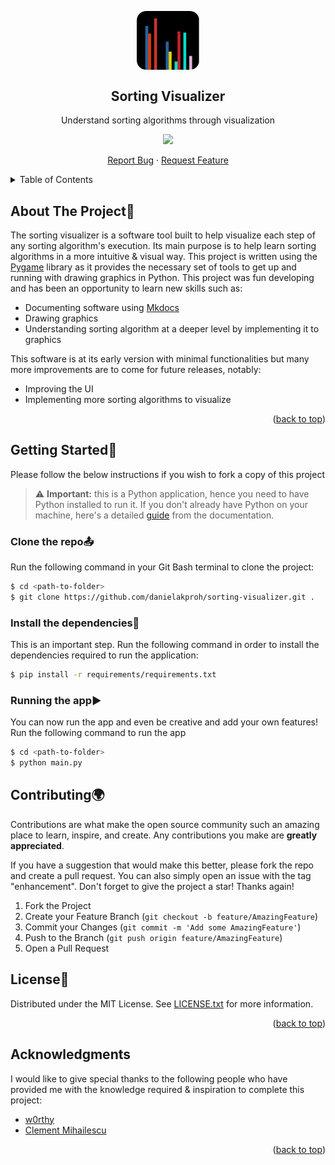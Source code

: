 <div id="top"></div>

<!-- PROJECT LOGO -->
<p align="center">
 <img width="100px" src="logo.png" align="center" alt="GitHub Readme Stats" />
 <h2 align="center">Sorting Visualizer</h2>
 <p align="center">Understand sorting algorithms through visualization</p>
</p>
  <p align="center">
    <img src="https://img.shields.io/badge/Code-Python-informational?style=flat&logo=python&logoColor=white&color=2bbc8a"/>
  </p>

  <p align="center">
    <a href="https://github.com/danielakproh/sorting-visualizer/issues/new/choose">Report Bug</a>
    ·
    <a href="https://github.com/danielakproh/sorting-visualizer/issues/new/choose">Request Feature</a>
  </p>



<!-- TABLE OF CONTENTS -->
<details>
  <summary>Table of Contents</summary>
  <ol>
    <li>
      <a href="#about-the-project">About The Project</a>
    </li>
    <li>
      <a href="#getting-started">Getting Started</a>
      <ul>
        <li><a href="#Clone-the-repo">Fork</a></li>
        <li><a href="#Install-the-dependencies">Install</a></li>
        <li><a href="#Running-the-app">Run</a></li>
      </ul>
    </li>
    <li><a href="#contributing">Contributing</a></li>
    <li><a href="#license">License</a></li>
    <li><a href="#contact">Contact</a></li>
    <li><a href="#acknowledgments">Acknowledgments</a></li>
  </ol>
</details>



<!-- ABOUT THE PROJECT -->
## About The Project:blue_book:

<!-- gif -->

The sorting visualizer is a software tool built to help visualize each step of any sorting algorithm's execution. Its main purpose is to help learn sorting algorithms in a more intuitive & visual way. This project is written using the [Pygame](https:www.pygame.org) library as it provides the necessary set of tools to get up and running with drawing graphics in Python. This project was fun developing and has been an opportunity to learn new skills such as:   

* Documenting software using [Mkdocs](https://www.mkdocs.org/) 
* Drawing graphics
* Understanding sorting algorithm at a deeper level by implementing it to graphics

This software is at its early version with minimal functionalities but many more improvements are to come for future releases, notably:

* Improving the UI
* Implementing more sorting algorithms to visualize


<p align="right">(<a href="#top">back to top</a>)</p>


<!-- GETTING STARTED -->
## Getting Started:dart:

Please follow the below instructions if you wish to fork a copy of this project 

>:warning: **Important:**
> this is a Python application, hence you need to have Python installed to run it. If you don't already have Python on your machine, here's a detailed [guide](docs/setup.md) from the documentation.


### Clone the repo:outbox_tray:

Run the following command in your Git Bash terminal to clone the project:

```sh
$ cd <path-to-folder>
$ git clone https://github.com/danielakproh/sorting-visualizer.git .
```

### Install the dependencies:page_facing_up:
This is an important step. Run the following command in order to install the dependencies required to run the application:

```sh
$ pip install -r requirements/requirements.txt
```


### Running the app:arrow_forward:
You can now run the app and even be creative and add your own features! Run the following command to run the app

```sh
$ cd <path-to-folder>
$ python main.py
```

<!-- CONTRIBUTING -->
## Contributing:earth_africa:

Contributions are what make the open source community such an amazing place to learn, inspire, and create. Any contributions you make are **greatly appreciated**.

If you have a suggestion that would make this better, please fork the repo and create a pull request. You can also simply open an issue with the tag "enhancement".
Don't forget to give the project a star! Thanks again!

1. Fork the Project
2. Create your Feature Branch (`git checkout -b feature/AmazingFeature`)
3. Commit your Changes (`git commit -m 'Add some AmazingFeature'`)
4. Push to the Branch (`git push origin feature/AmazingFeature`)
5. Open a Pull Request



<!-- LICENSE -->
## License:page_with_curl:

Distributed under the MIT License. See [LICENSE.txt](LICENSE.txt) for more information.

<p align="right">(<a href="#top">back to top</a>)</p>



<!-- CONTACT -->
<!-- ## Contact

Your Name - [@your_twitter](https://twitter.com/your_username) - email@example.com

Project Link: [https://github.com/your_username/repo_name](https://github.com/your_username/repo_name) -->

<!-- <p align="right">(<a href="#top">back to top</a>)</p> -->


<!-- ACKNOWLEDGMENTS -->
## Acknowledgments

I would like to give special thanks to the following people who have provided me with the knowledge required & inspiration to complete this project:

* [w0rthy](https://www.youtube.com/c/w0rthyA)
* [Clement Mihailescu](https://www.youtube.com/channel/UCaO6VoaYJv4kS-TQO_M-N_g)

<p align="right">(<a href="#top">back to top</a>)</p>



<!-- MARKDOWN LINKS & IMAGES -->
<!-- https://www.markdownguide.org/basic-syntax/#reference-style-links -->
